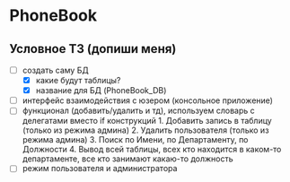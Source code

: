 # PhoneBook
## Условное ТЗ (допиши меня)
- [ ] создать саму БД
	- [x] какие будут таблицы?
	- [x] название для БД (PhoneBook_DB)
- [ ] интерфейс взаимодействия с юзером (консольное приложение)
- [ ] функционал (добавить/удалить и тд), используем словарь с делегатами вместо if конструкций
		1. Добавить запись в таблицу (только из режима админа)
		2. Удалить пользователя (только из режима админа)
		3. Поиск по Имени, по Департаменту, по Должности
		4. Вывод всей таблицы, всех кто находится в каком-то департаменте, все кто занимают какаю-то должность
- [ ] режим пользователя и администратора
